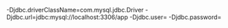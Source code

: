 -Djdbc.driverClassName=com.mysql.jdbc.Driver
-Djdbc.url=jdbc:mysql://localhost:3306/app
-Djdbc.user=
-Djdbc.password=